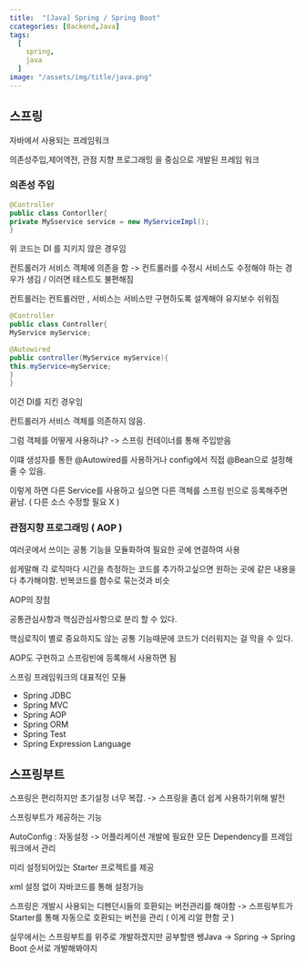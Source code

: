 ```yaml
---
title:  "[Java] Spring / Spring Boot"
ccategories: [Backend,Java]
tags:
  [
    spring,
    java
  ] 
image: "/assets/img/title/java.png" 
---
```


## 스프링

자바에서 사용되는 프레임워크

의존성주입,제어역전, 관점 지향 프로그래밍 을 중심으로 개발된 프레임 워크

### 의존성 주입

```java
@Controller
public class Contorller{
private MySservice service = new MyServiceImpl();
}
```

위 코드는 DI 를 지키지 않은 경우임

컨트롤러가 서비스 객체에 의존을 함 -> 컨트롤러를 수정시 서비스도 수정해야 하는 경우가 생김 / 이러면 테스트도 불편해짐

컨트롤러는 컨트롤러만 , 서비스는 서비스만 구현하도록 설계해야 유지보수 쉬워짐

```java
@Controller
public class Controller{
MyService myService;

@Autowired
public controller(MyService myService){
this.myService=myService;
}
}
```

이건 DI를 지킨 경우임

컨트롤러가 서비스 객체를 의존하지 않음.

그럼 객체를 어떻게 사용하냐? -> 스프링 컨테이너를 통해 주입받음

이떄 생성자를 통한 @Autowired를 사용하거나 config에서 직접 @Bean으로 설정해 줄 수 있음.

이렇게 하면 다른 Service를 사용하고 싶으면 다른 객체를 스프링 빈으로 등록해주면 끝남. ( 다른 소스 수정할 필요 X )

### 관점지향 프로그래밍 ( AOP )

여러곳에서 쓰이는 공통 기능을 모듈화하여 필요한 곳에 연결하여 사용

쉽게말해 각 로직마다 시간을 측정하는 코드를 추가하고싶으면 원하는 곳에 같은 내용을 다 추가해야함. 반복코드를 함수로 묶는것과 비슷

AOP의 장점

공통관심사항과 핵심관심사항으로 분리 할 수 있다.

핵심로직이 별로 중요하지도 않는 공통 기능때문에 코드가 더러워지는 걸 막을 수 있다.

AOP도 구현하고 스프링빈에 등록해서 사용하면 됨

스프링 프레임워크의 대표적인 모듈

- Spring JDBC
- Spring MVC
- Spring AOP
- Spring ORM
- Spring Test
- Spring Expression Language

## 스프링부트

 스프링은 편리하지만 초기설정 너무 복잡. -> 스프링을 좀더 쉽게 사용하기위해 발전

스프링부트가 제공하는 기능

AutoConfig : 자동설정 -> 어플리케이션 개발에 필요한 모든 Dependency를 프레임워크에서 관리

미리 설정되어있는 Starter 프로젝트를 제공

xml 설정 없이 자바코드를 통해 설정가능

스프링은 개발시 사용되는 디펜던시들의 호환되는 버전관리를 해야함 -> 스프링부트가 Starter를 통해 자동으로 호환되는 버전을 관리 ( 이게 리얼 편함 굿 )

실무에서는 스프링부트를 위주로 개발하겠지만 공부할땐 쌩Java -> Spring -> Spring Boot 순서로 개발해봐야지
